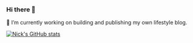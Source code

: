 ### Hi there 👋

 🔭 I’m currently working on building and publishing my own lifestyle blog.

[![Nick's GitHub stats](https://github-readme-stats.vercel.app/api?username=NDC95)](https://github.com/NDC95/github-readme-stats?theme=blueberry&show_icons=true)
